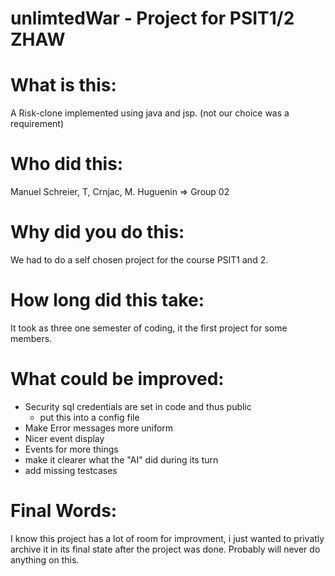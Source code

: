 # unlimtedWar - Project for PSIT1/2 ZHAW
# What is this:
A Risk-clone implemented using java and jsp. (not our choice was a requirement)

# Who did this:
Manuel Schreier, T, Crnjac, M. Huguenin => Group 02

# Why did you do this:
We had to do a self chosen project for the course PSIT1 and 2.

# How long did this take:
It took as three one semester of coding, it the first project for some members.

# What could be improved:
- Security sql credentials are set in code and thus public
    - put this into a config file
- Make Error messages more uniform
- Nicer event display
- Events for more things
- make it clearer what the "AI" did during its turn
- add missing testcases

# Final Words:
I know this project has a lot of room for improvment, i just wanted to privatly archive it in its final state after the project was done. Probably will never do anything on this.

